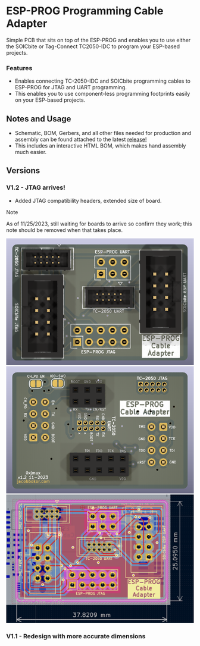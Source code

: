 # ESP-PROG Programming Cable Adapter
Simple PCB that sits on top of the ESP-PROG and enables you to use either the SOICbite or Tag-Connect TC2050-IDC to program your ESP-based projects.
 
### Features
* Enables connecting TC-2050-IDC and SOICbite programming cables to ESP-PROG for JTAG and UART programming. 
* This enables you to use component-less programming footprints easily on your ESP-based projects.   

## Notes and Usage
* Schematic, BOM, Gerbers, and all other files needed for production and assembly can be found attached to the latest [release!](https://github.com/0xjmux/ESP-PROG-Adapter/releases/latest)
* This includes an interactive HTML BOM, which makes hand assembly much easier. 

## Versions
### V1.2 - JTAG arrives!
* Added JTAG compatibility headers, extended size of board. 

> [!NOTE]
> As of 11/25/2023, still waiting for boards to arrive so confirm they work; this note should be removed when that takes place. 

<p align="center">
<img alt="v1.2 PCB Render Front" src="files/esp-prog-adapter-v1.2-Render_F_RayT.png" width="600" />
<img alt="v1.2 PCB Render Back" src="files/esp-prog-adapter-v1.2-Render_B_RayT.png" width="600" />
<img alt="v1.2 PCB Layout" src="files/esp-prog-adapter-v1.2-PCB_F.png" width="600" />
</p>


### V1.1 - Redesign with more accurate dimensions
